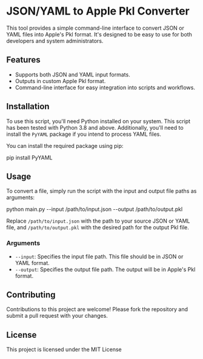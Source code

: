 # JSON/YAML to Apple Pkl Converter

This tool provides a simple command-line interface to convert JSON or YAML files into Apple's Pkl format. It's designed to be easy to use for both developers and system administrators.

## Features

- Supports both JSON and YAML input formats.
- Outputs in custom Apple Pkl format.
- Command-line interface for easy integration into scripts and workflows.

## Installation

To use this script, you'll need Python installed on your system. This script has been tested with Python 3.8 and above. Additionally, you'll need to install the `PyYAML` package if you intend to process YAML files.

You can install the required package using pip:

pip install PyYAML

## Usage

To convert a file, simply run the script with the input and output file paths as arguments:

python main.py --input /path/to/input.json --output /path/to/output.pkl

Replace `/path/to/input.json` with the path to your source JSON or YAML file, and `/path/to/output.pkl` with the desired path for the output Pkl file.

### Arguments

- `--input`: Specifies the input file path. This file should be in JSON or YAML format.
- `--output`: Specifies the output file path. The output will be in Apple's Pkl format.

## Contributing

Contributions to this project are welcome! Please fork the repository and submit a pull request with your changes.

## License

This project is licensed under the MIT License 